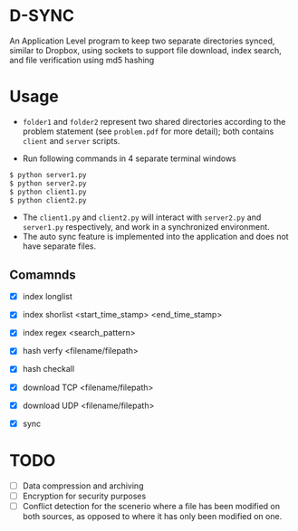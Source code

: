 # D-SYNC
An Application Level program to keep two separate directories synced, similar to Dropbox, using sockets to support file download, index search, and file verification using md5 hashing

# Usage
* ``folder1`` and ``folder2`` represent two shared directories according to the problem statement (see ``problem.pdf`` for more detail); both contains ``client`` and ``server`` scripts.

* Run following commands in 4 separate terminal windows

```bash
$ python server1.py
$ python server2.py
$ python client1.py
$ python client2.py
```

* The ``client1.py`` and ``client2.py`` will interact with ``server2.py`` and ``server1.py`` respectively, and work in a synchronized environment. 
* The auto sync feature is implemented into the application and does not have separate files.

## Comamnds
- [x] index longlist 
- [x] index shorlist <start_time_stamp> <end_time_stamp>
- [x] index regex <search_pattern>
- [x] hash verfy <filename/filepath>
- [x] hash checkall
- [x] download TCP <filename/filepath>
- [x] download UDP <filename/filepath>
- [x] sync


# TODO

- [ ] Data compression and archiving
- [ ] Encryption for security purposes
- [ ] Conflict detection for the scenerio where a file has been modified on both sources, as opposed to where it has only been modified on one.  
